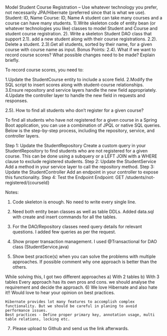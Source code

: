 Model Student Course Registration – Use whatever technology you prefer, not necessarily JPA/Hibernate (preferred since that is what we use).
Student: ID, Name
Course: ID, Name
A student can take many courses and a course can have many students.
1).Write skeleton code of entity bean (or whatever technologies you like) classes to model Student and Course and student course registration.
2). Write a skeleton Student DAO class that support
2.1). add a new student along with their course registrations.
2.2). Delete a student.
2.3).Get all students, sorted by their name, for a given course with course name as input.
Bonus Points:
2.4). What if we want to record course scores?  What possible changes need to be made?
Explain briefly.

To record course scores, you need to:

1.Update the StudentCourse entity to include a score field.
2.Modify the SQL script to insert scores along with student-course relationships.
3.Ensure repository and service layers handle the new field appropriately.
4.Update the controller layer to handle the new field in requests and responses.

2.5). How to find all students who don’t register for a given course? 

To find all students who have not registered for a given course in a Spring Boot application, you can use a combination of JPQL or native SQL queries. Below is the step-by-step process, including the repository, service, and controller layers.

Step 1: Update the StudentRepository
Create a custom query in your StudentRepository to find students who are not registered for a given course. This can be done using a subquery or a LEFT JOIN with a WHERE clause to exclude registered students.
Step 2: Update the StudentService
Add a method in your service layer to call the repository method.
Step 3: Update the StudentController
Add an endpoint in your controller to expose this functionality.
Step 4: Test the Endpoint
Endpoint: GET /students/not-registered/{courseId}


Notes:
1)	Code skeleton is enough. No need to write every single line.
  
2)	Need both entity bean classes as well as table DDLs.
    Added data.sql with create and insert commands for all the tables.
3)	For the DAO/Repository classes need query details for relevant questions.
    I added few queries as per the request.
4)	Show proper transaction management.
    I used @Transactional for DAO class (StudentService.java)
5)	Show best practice(s) when you can solve the problems with multiple approaches.  If possible comment why one approach is better than the others.

While solving this, I got two different approaches
    a) With 2 tables
    b) With 3 tables 
    Every approach has its own pros and cons. we should analyse the requirement and decide the approach.
6)	We love Hibernate and also hate it!! Would love to hear your opinion on best practices.
    
    Hibernate provides lot many features to accomplish complex functionality. But we should be careful in planing to avoid performance issues. 
    Best practices - Define proper primary key, annotation usage, multi table relations, locking etc.
7)	Please upload to Github and send us the link afterwards.




